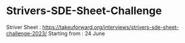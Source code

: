 # Strivers-SDE-Sheet-Challenge

Striver Sheet : https://takeuforward.org/interviews/strivers-sde-sheet-challenge-2023/
Starting from : 24 June
